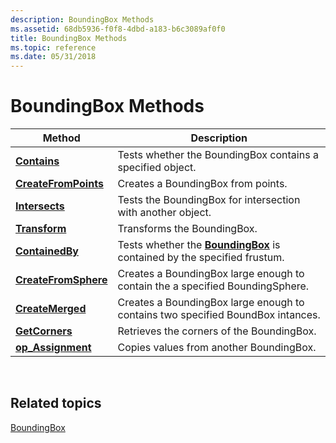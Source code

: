 ```yaml
---
description: BoundingBox Methods
ms.assetid: 68db5936-f0f8-4dbd-a183-b6c3089af0f0
title: BoundingBox Methods
ms.topic: reference
ms.date: 05/31/2018
---
```


# BoundingBox Methods



| Method                                                              | Description                                                                                            |
|---------------------------------------------------------------------|--------------------------------------------------------------------------------------------------------|
| [**Contains**](boundingbox-contains.md)<br/>                 | Tests whether the BoundingBox contains a specified object.<br/>                                  |
| [**CreateFromPoints**](boundingbox-createfrompoints.md)<br/> | Creates a BoundingBox from points.<br/>                                                          |
| [**Intersects**](boundingbox-intersects.md)<br/>             | Tests the BoundingBox for intersection with another object.<br/>                                 |
| [**Transform**](boundingbox-transform.md)<br/>               | Transforms the BoundingBox.<br/>                                                                 |
| [**ContainedBy**](/windows/desktop/api/DirectXCollision/nf-directxcollision-boundingbox-containedby)<br/>           | Tests whether the [**BoundingBox**](/windows/desktop/api/DirectXCollision/ns-directxcollision-boundingbox) is contained by the specified frustum.<br/> |
| [**CreateFromSphere**](/windows/win32/api/directxcollision/nf-directxcollision-boundingbox-createfromsphere)<br/> | Creates a BoundingBox large enough to contain the a specified BoundingSphere.<br/>               |
| [**CreateMerged**](/windows/win32/api/directxcollision/nf-directxcollision-boundingbox-createmerged)<br/>         | Creates a BoundingBox large enough to contains two specified BoundBox intances.<br/>             |
| [**GetCorners**](/windows/win32/api/directxcollision/nf-directxcollision-boundingbox-getcorners)<br/>             | Retrieves the corners of the BoundingBox.<br/>                                                   |
| [**op\_Assignment**](/windows/win32/api/directxcollision/nf-directxcollision-boundingbox-operator-assign)<br/>      | Copies values from another BoundingBox.<br/>                                                     |



 

## Related topics

<dl> <dt>

[BoundingBox](/windows/desktop/api/DirectXCollision/ns-directxcollision-boundingbox)
</dt> </dl>

 

 

